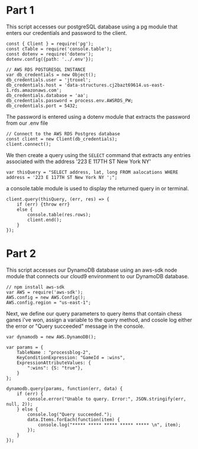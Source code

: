 # Part 1
This script accesses our postgreSQL database using a pg module that enters our credentials and password to the client. 

```
const { Client } = require('pg');
const cTable = require('console.table');
const dotenv = require('dotenv');
dotenv.config({path: '../.env'});  

// AWS RDS POSTGRESQL INSTANCE
var db_credentials = new Object();
db_credentials.user = 'jtroxel';
db_credentials.host = 'data-structures.cj2bazt69614.us-east-1.rds.amazonaws.com';
db_credentials.database = 'aa';
db_credentials.password = process.env.AWSRDS_PW;
db_credentials.port = 5432;
```
The password is entered using a dotenv module that extracts the password from our .env file
```
// Connect to the AWS RDS Postgres database
const client = new Client(db_credentials);
client.connect();
```
We then create a query using the ```SELECT``` command that extracts any entries associated with the address '223 E 117TH ST New York NY'
```
var thisQuery = "SELECT address, lat, long FROM aalocations WHERE address = '223 E 117TH ST New York NY ';";
```
a console.table module is used to display the returned query in or terminal.
```
client.query(thisQuery, (err, res) => {
    if (err) {throw err}
    else {
        console.table(res.rows);
        client.end();
    }
});
```

# Part 2
This script accesses our DynamoDB database using an aws-sdk node module that connects our cloud9 environment to our DynamoDB database. 

```
// npm install aws-sdk
var AWS = require('aws-sdk');
AWS.config = new AWS.Config();
AWS.config.region = "us-east-1";
```
Next, we define our query parameters to query items that contain chess ganes i've won, assign a variable to the query method, and cosole log either the error or "Query succeeded" message in the console.
```
var dynamodb = new AWS.DynamoDB();

var params = {
    TableName : "processblog-2",
    KeyConditionExpression: "GameId = :wins", 
    ExpressionAttributeValues: { 
        ":wins": {S: "true"},
    }
};

dynamodb.query(params, function(err, data) {
    if (err) {
        console.error("Unable to query. Error:", JSON.stringify(err, null, 2));
    } else {
        console.log("Query succeeded.");
        data.Items.forEach(function(item) {
            console.log("***** ***** ***** ***** ***** \n", item);
        });
    }
});
```